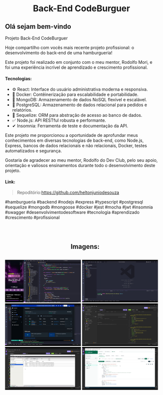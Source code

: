 

<h1 align="center">Back-End CodeBurguer</h1>

<h2>Olá sejam bem-vindo</h2>

<p>Projeto Back-End CodeBurguer</p>
<p>Hoje compartilho com vocês mais recente projeto profissional: o desenvolvimento do back-end de uma hamburgueria!</p>
<p>
Este projeto foi realizado em conjunto com o meu mentor, Rodolfo Mori, e foi uma experiência incrível de aprendizado e crescimento profissional.</p>

<h4>Tecnologias:</h4>
<ul>
<li>⚙ React: Interface do usuário administrativa moderna e responsiva.</li>
<li>🐋 Docker: Contêinerização para escalabilidade e portabilidade.</li>
<li>🍃 MongoDB: Armazenamento de dados NoSQL flexível e escalável.</li>
<li>🐘 PostgreSQL: Armazenamento de dados relacional para pedidos e relatórios.</li>
<li>🔷 Sequelize: ORM para abstração de acesso ao banco de dados.</li>
<li>✅ Node.js: API RESTful robusta e performante.</li>
<li>✔ Insomnia: Ferramenta de teste e documentação da API.</li>
</ul>
<p>
Este projeto me proporcionou a oportunidade de aprofundar meus conhecimentos em diversas tecnologias de back-end, como Node.js, Express, bancos de dados relacionais e não relacionais, Docker, testes automatizados e segurança.</p>
<p>
Gostaria de agradecer ao meu mentor, Rodolfo do Dev Club, pelo seu apoio, orientação e valiosos ensinamentos durante todo o desenvolvimento deste projeto.</p>


<h4>Link:</h4>

>Repoditório:https://github.com/heltonjuniodesouza

<p>
#hamburgueria #backend #nodejs #express #typescript #postgresql #sequelize #mongodb #mongoose #docker #jest #mocha #jwt #insomnia #swagger #desenvolvimentodesoftware #tecnologia #aprendizado #crescimento #profissional</p>
<br>

<div id="user-content-toc">
  <ul align="center">
    <h2 style="display: inline-block">Imagens:</h2>
  </ul>
</div>

<div align="center"> 
  <img src="./src/img/git-1.png" width="250px">
  <img src="./src/img/git-2.png" width="250px">
  <img src="./src/img/git-3.png" width="250px">
  <img src="./src/img/git-4.png" width="250px">
  <img src="./src/img/git-5.png" width="250px">
  <img src="./src/img/git-6.png" width="250px">
</div>
